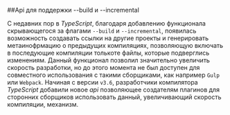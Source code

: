##Api для поддержки --build и --incremental

С недавних пор в *TypeScript*, благодаря добавлению функционала скрывающегося за флагами `--build` и `--incremental`, появилась возможность создавать ссылки на другие проекты  и генерировать метаинофрмацию о предыдущих компиляциях, позволяющую включать в последующие компиляции толькоте файлы, которые подверглись изменениям. Данный функционал позволил значительно увеличить скорость разработки, но до этого момента не был доступен для совместного использования с такими сборщиками, как например `Gulp` или  `Webpack`. Начиная с версии `v3.6`, разработчики компилятора *TypeScript* добавили новое *api* позволяющее создателям плагинов для сторонних сборщиков использовать данный, увеличивающий скорость компиляции, механизм.